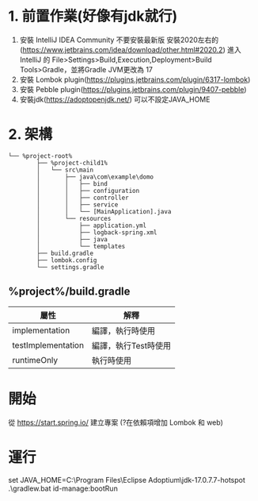 # 1. 前置作業(好像有jdk就行)
1. 安裝 IntelliJ IDEA Community
   不要安裝最新版 安裝2020左右的(https://www.jetbrains.com/idea/download/other.html#2020.2)
    進入 IntelliJ 的 File>Settings>Build,Execution,Deployment>Build Tools>Gradle，並將Gradle JVM更改為 17
2. 安裝 Lombok plugin(https://plugins.jetbrains.com/plugin/6317-lombok)
3. 安裝 Pebble plugin(https://plugins.jetbrains.com/plugin/9407-pebble)
4. 安裝jdk(https://adoptopenjdk.net/)
   可以不設定JAVA_HOME

# 2. 架構
```
└── %project-root%
        ├── %project-child1%
        │   └── src\main
        │       ├── java\com\example\domo
        │       │   ├── bind
        │       │   ├── configuration
        │       │   ├── controller
        │       │   ├── service
        │       │   └── [MainApplication].java
        │       └── resources
        │           ├── application.yml
        │           ├── logback-spring.xml
        │           ├── java
        │           └── templates
        ├── build.gradle
        ├── lombok.config
        └── settings.gradle
```

## %project%/build.gradle
| 屬性               | 解釋                 |
| ------------------ | -------------------- |
| implementation     | 編譯，執行時使用     |
| testImplementation | 編譯，執行Test時使用 |
| runtimeOnly        | 執行時使用           |
	

# 開始
從 https://start.spring.io/ 建立專案
(?在依賴項增加 Lombok 和 web)

# 運行
set JAVA_HOME=C:\Program Files\Eclipse Adoptium\jdk-17.0.7.7-hotspot\
.\gradlew.bat id-manage:bootRun